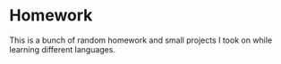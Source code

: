 # Homework

This is a bunch of random homework and small projects I took on while learning different languages.
